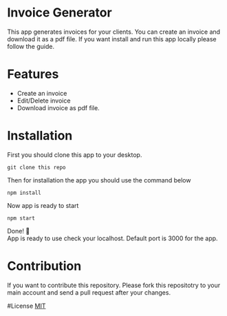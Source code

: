 # Invoice Generator

This app generates invoices for your clients. You can create an invoice and download it as a pdf file. If you want install and run this app locally please follow the guide.

# Features

- Create an invoice
- Edit/Delete invoice
- Download invoice as pdf file.

# Installation

First you should clone this app to your desktop.

```
git clone this repo
```

Then for installation the app you should use the command below

```
npm install
```

Now app is ready to start

```
npm start
```

Done! 🥳  
 App is ready to use check your localhost. Default port is 3000 for the app.

# Contribution

If you want to contribute this repository. Please fork this repositotry to your main account and send a pull request after your changes.

#License
[MIT](https://choosealicense.com/licenses/mit/)
